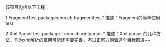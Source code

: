 该项目包括以下工程：

1.FragmentTest
package:com.cb.fragmenttest.*
描述：Fragment的简单使用test

2.Xml Parser test
package：com.cb.xmlparser.*
描述：Xml parser 的几种方法，作为xml解析的框架可能还需要完善，不过正努力朝着这个目标前进~~


